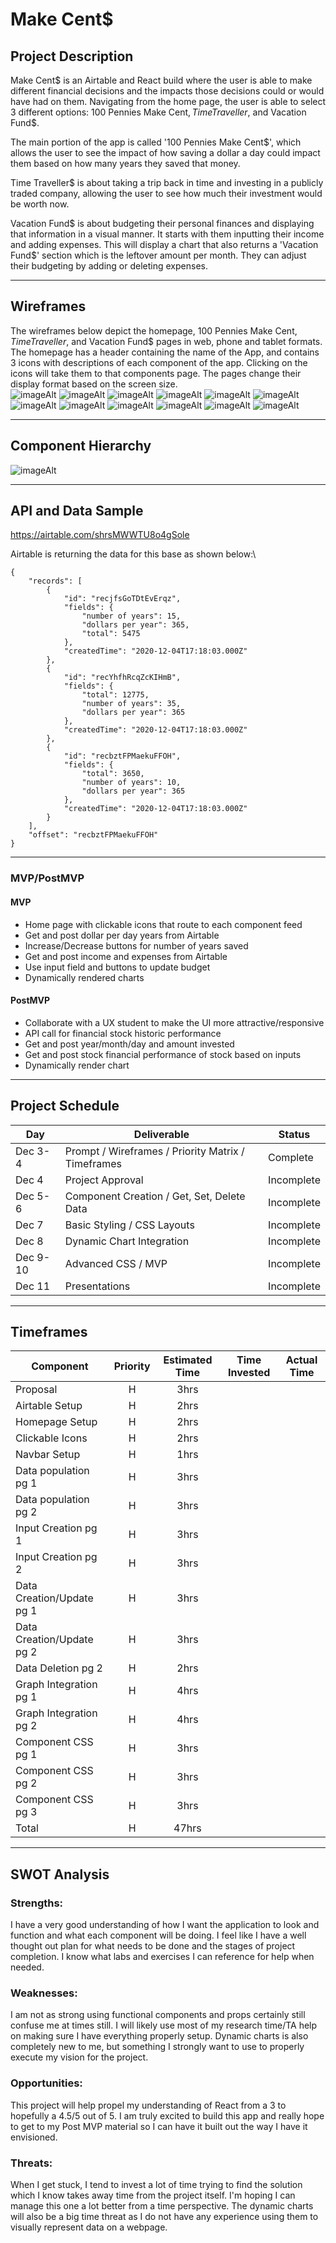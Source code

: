 # Make Cent$

## Project Description

Make Cent$ is an Airtable and React build where the user is able to make different financial decisions and the impacts those decisions could or would have had on them. Navigating from the home page, the user is able to select 3 different options: 100 Pennies Make Cent$, Time Traveller$, and Vacation Fund$.

The main portion of the app is called '100 Pennies Make Cent$', which allows the user to see the impact of how saving a dollar a day could impact them based on how many years they saved that money.

Time Traveller$ is about taking a trip back in time and investing in a publicly traded company, allowing the user to see how much their investment would be worth now.

Vacation Fund$ is about budgeting their personal finances and displaying that information in a visual manner. It starts with them inputting their income and adding expenses. This will display a chart that also returns a 'Vacation Fund$' section which is the leftover amount per month. They can adjust their budgeting by adding or deleting expenses.

---

## Wireframes

The wireframes below depict the homepage, 100 Pennies Make Cent$, Time Traveller$, and Vacation Fund$ pages in web, phone and tablet formats. The homepage has a header containing the name of the App, and contains 3 icons with descriptions of each component of the app. Clicking on the icons will take them to that components page. The pages change their display format based on the screen size.\
![imageAlt](https://res.cloudinary.com/decd84s0g/image/upload/v1607107543/Heroes%20and%20Villains/Make%20Cent%24/Make%20Cents%20Phone%20Homepage.png)
![imageAlt](https://res.cloudinary.com/decd84s0g/image/upload/v1607107541/Heroes%20and%20Villains/Make%20Cent%24/Make%20Cents%20Phone%20Dollar.png)
![imageAlt](https://res.cloudinary.com/decd84s0g/image/upload/v1607107542/Heroes%20and%20Villains/Make%20Cent%24/Make%20Cents%20Phone%20Time%20Traveler.png)
![imageAlt](https://res.cloudinary.com/decd84s0g/image/upload/v1607107542/Heroes%20and%20Villains/Make%20Cent%24/Make%20Cents%20Phone%20Vacation.png)
![imageAlt](https://res.cloudinary.com/decd84s0g/image/upload/v1607107542/Heroes%20and%20Villains/Make%20Cent%24/Make%20Cents%20Tablet%20Homepage.png)
![imageAlt](https://res.cloudinary.com/decd84s0g/image/upload/v1607107542/Heroes%20and%20Villains/Make%20Cent%24/Make%20Cents%20Tablet%20Dollar%20Day.png)
![imageAlt](https://res.cloudinary.com/decd84s0g/image/upload/v1607107542/Heroes%20and%20Villains/Make%20Cent%24/Make%20Cents%20Tablet%20Time%20Traveler.png)
![imageAlt](https://res.cloudinary.com/decd84s0g/image/upload/v1607107542/Heroes%20and%20Villains/Make%20Cent%24/Make%20Cents%20Tablet%20Vacation%20Funds.png)
![imageAlt](https://res.cloudinary.com/decd84s0g/image/upload/v1607107542/Heroes%20and%20Villains/Make%20Cent%24/Make%20Cents%20Web%20Homepage.png)
![imageAlt](https://res.cloudinary.com/decd84s0g/image/upload/v1607107541/Heroes%20and%20Villains/Make%20Cent%24/Make%20Cents%20Web%20Dollar%20Day.png)
![imageAlt](https://res.cloudinary.com/decd84s0g/image/upload/v1607107541/Heroes%20and%20Villains/Make%20Cent%24/Make%20Cents%20Web%20Time.png)
![imageAlt](https://res.cloudinary.com/decd84s0g/image/upload/v1607107541/Heroes%20and%20Villains/Make%20Cent%24/Make%20Cents%20Web%20Vacation.png)

---

## Component Hierarchy

![imageAlt](https://res.cloudinary.com/decd84s0g/image/upload/v1607108467/Heroes%20and%20Villains/Make%20Cent%24/Make%20Cents%20Component%20Hierarchy.png)

---

## API and Data Sample

https://airtable.com/shrsMWWTU8o4gSole

Airtable is returning the data for this base as shown below:\

```
{
    "records": [
        {
            "id": "recjfsGoTDtEvErqz",
            "fields": {
                "number of years": 15,
                "dollars per year": 365,
                "total": 5475
            },
            "createdTime": "2020-12-04T17:18:03.000Z"
        },
        {
            "id": "recYhfhRcqZcKIHmB",
            "fields": {
                "total": 12775,
                "number of years": 35,
                "dollars per year": 365
            },
            "createdTime": "2020-12-04T17:18:03.000Z"
        },
        {
            "id": "recbztFPMaekuFFOH",
            "fields": {
                "total": 3650,
                "number of years": 10,
                "dollars per year": 365
            },
            "createdTime": "2020-12-04T17:18:03.000Z"
        }
    ],
    "offset": "recbztFPMaekuFFOH"
}
```

---

### MVP/PostMVP

#### MVP

- Home page with clickable icons that route to each component feed
- Get and post dollar per day years from Airtable
- Increase/Decrease buttons for number of years saved
- Get and post income and expenses from Airtable
- Use input field and buttons to update budget
- Dynamically rendered charts

#### PostMVP

- Collaborate with a UX student to make the UI more attractive/responsive
- API call for financial stock historic performance
- Get and post year/month/day and amount invested
- Get and post stock financial performance of stock based on inputs
- Dynamically render chart

---

## Project Schedule

| Day      | Deliverable                                        | Status     |
| -------- | -------------------------------------------------- | ---------- |
| Dec 3-4  | Prompt / Wireframes / Priority Matrix / Timeframes | Complete   |
| Dec 4    | Project Approval                                   | Incomplete |
| Dec 5-6  | Component Creation / Get, Set, Delete Data         | Incomplete |
| Dec 7    | Basic Styling / CSS Layouts                        | Incomplete |
| Dec 8    | Dynamic Chart Integration                          | Incomplete |
| Dec 9-10 | Advanced CSS / MVP                                 | Incomplete |
| Dec 11   | Presentations                                      | Incomplete |

---

## Timeframes

| Component                 | Priority | Estimated Time | Time Invested | Actual Time |
| ------------------------- | :------: | :------------: | :-----------: | :---------: |
| Proposal                  |    H     |      3hrs      |               |             |
| Airtable Setup            |    H     |      2hrs      |               |             |
| Homepage Setup            |    H     |      2hrs      |               |             |
| Clickable Icons           |    H     |      2hrs      |               |             |
| Navbar Setup              |    H     |      1hrs      |               |             |
| Data population pg 1      |    H     |      3hrs      |               |             |
| Data population pg 2      |    H     |      3hrs      |               |             |
| Input Creation pg 1       |    H     |      3hrs      |               |             |
| Input Creation pg 2       |    H     |      3hrs      |               |             |
| Data Creation/Update pg 1 |    H     |      3hrs      |               |             |
| Data Creation/Update pg 2 |    H     |      3hrs      |               |             |
| Data Deletion pg 2        |    H     |      2hrs      |               |             |
| Graph Integration pg 1    |    H     |      4hrs      |               |             |
| Graph Integration pg 2    |    H     |      4hrs      |               |             |
| Component CSS pg 1        |    H     |      3hrs      |               |             |
| Component CSS pg 2        |    H     |      3hrs      |               |             |
| Component CSS pg 3        |    H     |      3hrs      |               |             |
| Total                     |    H     |     47hrs      |               |             |

---

## SWOT Analysis

### Strengths:

I have a very good understanding of how I want the application to look and function and what each component will be doing. I feel like I have a well thought out plan for what needs to be done and the stages of project completion. I know what labs and exercises I can reference for help when needed.

### Weaknesses:

I am not as strong using functional components and props certainly still confuse me at times still. I will likely use most of my research time/TA help on making sure I have everything properly setup. Dynamic charts is also completely new to me, but something I strongly want to use to properly execute my vision for the project.

### Opportunities:

This project will help propel my understanding of React from a 3 to hopefully a 4.5/5 out of 5. I am truly excited to build this app and really hope to get to my Post MVP material so I can have it built out the way I have it envisioned.

### Threats:

When I get stuck, I tend to invest a lot of time trying to find the solution which I know takes away time from the project itself. I'm hoping I can manage this one a lot better from a time perspective. The dynamic charts will also be a big time threat as I do not have any experience using them to visually represent data on a webpage.
